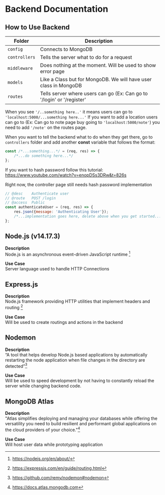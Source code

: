 # Backend Documentation

## How to Use Backend
|   Folder          |   Description                                                             |
|   --              |   --                                                                      |
|   `config`        |   Connects to MongoDB                                                     |
|   `controllers`   |   Tells the server what to do for a request                               |
|   `middleware`    |   Does nothing at the moment. Will be used to show error page             |
|   `models`        |   Like a Class but for MongoDB. We will have user class in MongoDB        |
|   `routes`        |   Tells server where users can go (Ex: Can go to '/login' or '/register'  |

When you see `'/..something here..'` it means users can go to `'localhost:5000/...something here...'`
If you want to add a location users can go to (Ex: Can go to note page buy going to `'localhost:5000/note'`) you need to add `'/note'` on the routes page.

When you want to tell the backend what to do when they get there, go to `controllers` folder and add another **const** variable that follows the format:

```js
const /*...something...*/ = (req, res) => {
    /*...do something here...*/
};
```

If you want to hash password follow this tutorial: https://www.youtube.com/watch?v=enopDSs3DRw&t=826s

Right now, the controller page still needs hash password implementation

```js
// @desc    Authenticate user
// @route   POST /login
// @access  Public
const authenticateUser = (req, res) => {
    res.json({message: 'Authenticating User'});
    /*...implementation goes here, delete above when you get started...*/
};
```





## Node.js (v14.17.3)
**Description**  
Node.js is an asynchronous event-driven JavaScript runtime [^1]

**Use Case**  
Server language used to handle HTTP Connections

## Express.js
**Description**  
Node.js framework providing HTTP utilities that implement headers and routing [^2]

**Use Case**  
Will be used to create routings and actions in the backend

## Nodemon
**Description**  
“A tool that helps develop Node.js based applications by automatically restarting the node application when file changes in the directory are detected”[^3]

**Use Case**  
Will be used to speed development by not having to constantly reload the server while changing backend code.

## MongoDB Atlas
**Description**  
"Atlas simplifies deploying and managing your databases while offering the versatility you need to build resilient and performant global applications on the cloud providers of your choice."[^4]

**Use Case**  
Will host user data while prototyping application

[^1]: https://nodejs.org/en/about/
[^2]: https://expressjs.com/en/guide/routing.html
[^3]: https://github.com/remy/nodemon#nodemon
[^4]: https://docs.atlas.mongodb.com